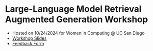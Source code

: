 # Large-Language Model Retrieval Augmented Generation Workshop

- Hosted on 10/24/2024 for Women in Computing @ UC San Diego
- [Workshop Slides](https://docs.google.com/presentation/d/11md5L8ApaHf6mXWfJo7YmuLQoEZxT3mDoaAgYcwiqTA/edit#slide=id.p)
- [Feedback Form](https://docs.google.com/forms/d/e/1FAIpQLSf7p3sbKzDtoS2v_T5iQOeoupavCS3wQmtEuAXeoewlqlo4Xw/viewform)
